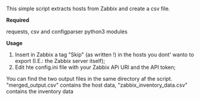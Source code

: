 This simple script extracts hosts from Zabbix and create a csv file.

**Required**

requests, csv and configparser python3 modules

**Usage**
1) Insert in Zabbix a tag "Skip" (as written !) in the hosts you dont' wanto to export (I.E.: the Zabbix server itself);
2) Edit hte config.ini file with your Zabbix APi URl and the API token;

You can find the two output files in the same directory af the script. "merged_output.csv" contains the host data, "zabbix_inventory_data.csv" contains the inventory data
